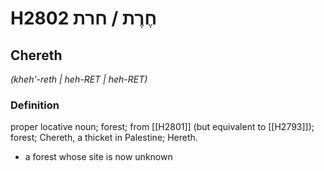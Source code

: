 # H2802 חֶרֶת / חרת

## Chereth

_(kheh'-reth | heh-RET | heh-RET)_

### Definition

proper locative noun; forest; from [[H2801]] (but equivalent to [[H2793]]); forest; Chereth, a thicket in Palestine; Hereth.

- a forest whose site is now unknown
